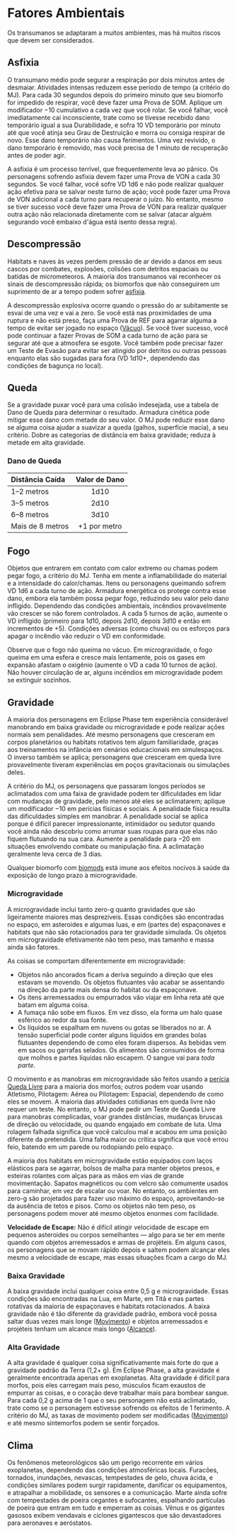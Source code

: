 # Fatores Ambientais

Os transumanos se adaptaram a muitos ambientes, mas há muitos riscos que devem ser considerados.

<!--sort-->

## Asfixia

O transumano médio pode segurar a respiração por dois minutos antes de desmaiar. Atividades intensas reduzem esse período de tempo (a critério do MJ). Para cada 30 segundos depois do primeiro minuto que seu biomorfo for impedido de respirar, você deve fazer uma Prova de SOM. Aplique um modificador −10 cumulativo a cada vez que você rolar. Se você falhar, você imediatamente cai inconsciente, trate como se tivesse recebido dano temporário igual a sua Durabilidade, e sofra 10 VD temporário por minuto até que você atinja seu Grau de Destruição e morra ou consiga respirar de novo. Esse dano temporário não causa ferimentos. Uma vez revivido, o dano temporário é removido, mas você precisa de 1 minuto de recuperação antes de poder agir.

A asfixia é um processo terrível, que frequentemente leva ao pânico. Os personagens sofrendo asfixia devem fazer uma Prova de VON a cada 30 segundos. Se você falhar, você sofre VD 1d6 e não pode realizar qualquer ação efetiva para se salvar neste turno de ação; você pode fazer uma Prova de VON adicional a cada turno para recuperar o juízo. No entanto, mesmo se tiver sucesso você deve fazer uma Prova de VON para realizar qualquer outra ação não relacionada diretamente com se salvar (atacar alguém segurando você embaixo d'água está isento dessa regra).

## Descompressão

Habitats e naves às vezes perdem pressão de ar devido a danos em seus cascos por combates, explosões, colisões com detritos espaciais ou batidas de micrometeoros. A maioria dos transumanos vai reconhecer os sinais de descompressão rápida; os biomorfos que não conseguirem um suprimento de ar a tempo podem sofrer [asfixia](#asphyxiation).

A descompressão explosiva ocorre quando o pressão do ar subitamente se esvai de uma vez e vai a zero. Se você está nas proximidades de uma ruptura e não está preso, faça uma Prova de REF para agarrar alguma a tempo de evitar ser jogado no espaço ([Vácuo](29-hostile-environments.md#vacuum)). Se você tiver sucesso, você pode continuar a fazer Provas de SOM a cada turno de ação para se segurar até que a atmosfera se esgote. Você também pode precisar fazer um Teste de Evasão para evitar ser atingido por detritos ou outras pessoas enquanto elas são sugadas para fora (VD 1d10+, dependendo das condições de bagunça no local).

## Queda

Se a gravidade puxar você para uma colisão indesejada, use a tabela de Dano de Queda para determinar o resultado. Armadura cinética pode mitigar esse dano com metade do seu valor. O MJ pode reduzir esse dano se alguma coisa ajudar a suavizar a queda (galhos, superfície macia), a seu critério. Dobre as categorias de distância em baixa gravidade; reduza à metade em alta gravidade.

<!-- CLEANED blockquote class="table" -->

### Dano de Queda

| Distância Caída  | Valor de Dano |
|:---------------- |:-------------:|
| 1–2 metros       |     1d10      |
| 3–5 metros       |     2d10      |
| 6–8 metros       |     3d10      |
| Mais de 8 metros | +1 por metro  |

<!-- CLEANED /blockquote -->

## Fogo

Objetos que entrarem em contato com calor extremo ou chamas podem pegar fogo, a critério do MJ. Tenha em mente a inflamabilidade do material e a intensidade do calor/chamas. Itens ou personagens queimando sofrem VD 1d6 a cada turno de ação. Armadura energética os protege contra esse dano, embora ela também possa pegar fogo, reduzindo seu valor pelo dano infligido. Dependendo das condições ambientais, incêndios provavelmente vão crescer se não forem controlados. A cada 5 turnos de ação, aumente o VD infligido (primeiro para 1d10, depois 2d10, depois 3d10 e então em incrementos de +5). Condições adversas (como chuva) ou os esforços para apagar o incêndio vão reduzir o VD em conformidade.

Observe que o fogo não queima no vácuo. Em microgravidade, o fogo queima em uma esfera e cresce mais lentamente, pois os gases em expansão afastam o oxigênio (aumente o VD a cada 10 turnos de ação). Não houver circulação de ar, alguns incêndios em microgravidade podem se extinguir sozinhos.

## Gravidade

A maioria dos personagens em Eclipse Phase tem experiência considerável manobrando em baixa gravidade ou microgravidade e pode realizar ações normais sem penalidades. Até mesmo personagens que cresceram em corpos planetários ou habitats rotativos tem algum familiaridade, graças aos treinamentos na infância em cenários educacionais em simulespaços. O inverso também se aplica; personagens que cresceram em queda livre provavelmente tiveram experiências em poços gravitacionais ou simulações deles.

A critério do MJ, os personagens que passaram longos períodos se aclimatados com uma faixa de gravidade podem ter dificuldades em lidar com mudanças de gravidade, pelo menos até eles se aclimatarem; aplique um modificador −10 em perícias físicas e sociais. A penalidade física resulta das dificuldades simples em manobrar. A penalidade social se aplica porque é difícil parecer impressionante, intimidador ou sedutor quando você ainda não descobriu como arrumar suas roupas para que elas não fiquem flutuando na sua cara. Aumente a penalidade para −20 em situações envolvendo combate ou manipulação fina. A aclimatação geralmente leva cerca de 3 dias.

Qualquer biomorfo com [biomods](../16/05-common-tech-and-ware.md#standard-augmentations) está imune aos efeitos nocivos à saúde da exposição de longo prazo à microgravidade.

### Microgravidade

A microgravidade inclui tanto zero-g quanto gravidades que são ligeiramente maiores mas desprezíveis. Essas condições são encontradas no espaço, em asteroides e algumas luas, e em (partes de) espaçonaves e habitats que não são rotacionados para ter gravidade simulada. Os objetos em microgravidade efetivamente não tem peso, mas tamanho e massa ainda são fatores.

As coisas se comportam diferentemente em microgravidade:

- Objetos não ancorados ficam a deriva seguindo a direção que eles estavam se movendo. Os objetos flutuantes vão acabar se assentando na direção da parte mais densa do habitat ou da espaçonave.
- Os itens arremessados ou empurrados vão viajar em linha reta até que batam em alguma coisa.
- A fumaça não sobe em fluxos. Em vez disso, ela forma um halo quase esférico ao redor da sua fonte.
- Os líquidos se espalham em nuvens ou gotas se liberados no ar. A tensão superficial pode conter alguns líquidos em grandes bolas flutuantes dependendo de como eles foram dispersos. As bebidas vem em sacos ou garrafas selados. Os alimentos são consumidos de forma que molhos e partes líquidas não escapem. O sangue vai para _toda parte_.

O movimento e as manobras em microgravidade são feitos usando a [perícia Queda Livre](../04/19-active-skill-list.md#free-fall) para a maioria dos morfos; outros podem voar usando Atletismo, Pilotagem: Aérea ou Pilotagem: Espacial, dependendo de como eles se movem. A maioria das atividades cotidianas em queda livre não requer um teste. No entanto, o MJ pode pedir um Teste de Queda Livre para manobras complicadas, voar grandes distâncias, mudanças bruscas de direção ou velocidade, ou quando engajado em combate de luta. Uma rolagem falhada significa que você calculou mal e acabou em uma posição diferente da pretendida. Uma falha maior ou crítica significa que você errou feio, batendo em um parede ou rodopiando pelo espaço.

A maioria dos habitats em microgravidade estão equipados com laços elásticos para se agarrar, bolsos de malha para manter objetos presos, e esteiras rolantes com alças para as mãos em vias de grande movimentação. Sapatos magnéticos ou com velcro são comumente usados para caminhar, em vez de escalar ou voar. No entanto, os ambientes em zero-g são projetados para fazer uso máximo do espaço, aproveitando-se da ausência de tetos e pisos. Como os objetos não tem peso, os personagens podem mover até mesmo objetos enormes com facilidade.

**Velocidade de Escape:** Não é difícil atingir velocidade de escape em pequenos asteroides ou corpos semelhantes — algo para se ter em mente quando com objetos arremessados e armas de projéteis. Em alguns casos, os personagens que se movam rápido depois e saltem podem alcançar eles mesmo a velocidade de escape, mas essas situações ficam a cargo do MJ.

### Baixa Gravidade

A baixa gravidade inclui qualquer coisa entre 0,5&nbsp;g e microgravidade. Essas condições são encontradas na Lua, em Marte, em Titã e nas partes rotativas da maioria de espaçonaves e habitats rotacionados. A baixa gravidade não é tão diferente da gravidade padrão, embora você possa saltar duas vezes mais longe ([Movimento](24-movement.md)) e objetos arremessados e projéteis tenham um alcance mais longo ([Alcance](04-ranged-combat.md#range)).

### Alta Gravidade

A alta gravidade é qualquer coisa significativamente mais forte do que a gravidade padrão da Terra (1,2+&nbsp;g). Em Eclipse Phase, a alta gravidade é geralmente encontrada apenas em exoplanetas. Alta gravidade é difícil para morfos, pois eles carregam mais peso, músculos ficam exaustos de empurrar as coisas, e o coração deve trabalhar mais para bombear sangue. Para cada 0,2&nbsp;g acima de 1 que o seu personagem não está aclimatado, trate como se o personagem estivesse sofrendo os efeitos de 1 ferimento. A critério do MJ, as taxas de movimento podem ser modificadas ([Movimento](24-movement.md)) e até mesmo sintemorfos podem se sentir forçados.

## Clima

Os fenômenos meteorológicos são um perigo recorrente em vários exoplanetas, dependendo das condições atmosféricas locais. Furacões, tornados, inundações, nevascas, tempestades de gelo, chuva ácida, e condições similares podem surgir rapidamente, danificar os equipamentos, e atrapalhar a mobilidade, os sensores e a comunicação. Marte ainda sofre com tempestades de poeira cegantes e sufocantes, espalhando partículas de poeira que entram em tudo e emperram as coisas. Vênus e os gigantes gasosos exibem vendavais e ciclones gigantescos que são devastadores para aeronaves e aeróstatos.

<!--sort-end-->
